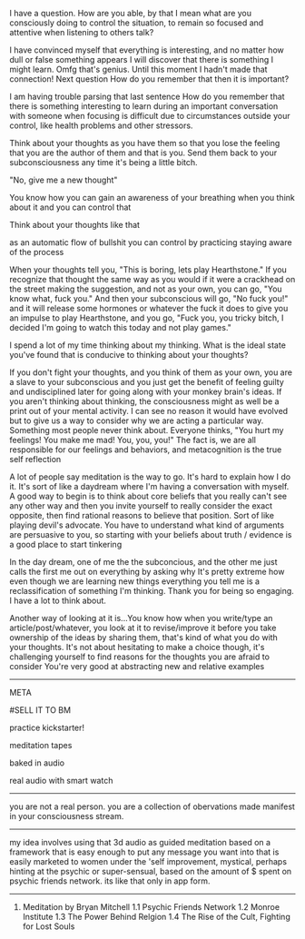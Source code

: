 I have a question. How are you able, by that I mean what are you consciously doing to control the situation, to remain so focused and attentive when listening to others talk?

I have convinced myself that everything is interesting, and no matter how dull or false something appears I will discover that there is something I might learn.
Omfg that's genius. Until this moment I hadn't made that connection!
Next question
How do you remember that then it is important?

I am having trouble parsing that last sentence
How do you remember that there is something interesting to learn during an important conversation with someone when focusing is difficult due to circumstances outside your control, like health problems and other stressors.

Think about your thoughts as you have them so that you lose the feeling that you are the author of them and that is you.  Send them back to your subconsciousness any time it's being a little bitch.

"No, give me a new thought"

You know how you can gain an awareness of your breathing when you think about it and you can control that

Think about your thoughts like that

as an automatic flow of bullshit you can control by practicing staying aware of the process

When your thoughts tell you, "This is boring, lets play Hearthstone."  If you recognize that thought the same way as you would if it were a crackhead on the street making the suggestion, and not as your own, you can go, "You know what, fuck you." And then your subconscious will go, "No fuck you!" and it will release some hormones or whatever the fuck it does to give you an impulse to play Hearthstone, and you go, "Fuck you, you tricky bitch, I decided I'm going to watch this today and not play games."

I spend a lot of my time thinking about my thinking.
What is the ideal state you've found that is conducive to thinking about your thoughts?

If you don't fight your thoughts, and you think of them as your own, you are a slave to your subconscious and  you just get the benefit of feeling guilty and undisciplined later for going along with your monkey brain's ideas.  If you aren't thinking about thinking,  the consciousness might as well be a print out of your mental activity.  I can see no reason it would have evolved but to give us a way to consider why we are acting a particular way.  Something most people never think about.  Everyone thinks, "You hurt my feelings!  You make me mad!  You, you, you!"  The fact is, we are all responsible for our feelings and behaviors, and metacognition is the true self reflection

A lot of people say meditation is the way to go.  It's hard to explain how I do it.  It's sort of like a daydream where I'm having a conversation with myself.  A good way to begin is to think about core beliefs that you really can't see any other way and then you invite yourself to really consider the exact opposite, then find rational reasons to believe that position.  Sort of like playing devil's advocate.  You have to understand what kind of arguments are persuasive to you, so starting with your beliefs about truth / evidence is a good place to start tinkering

In the day dream, one of me the the subconcious, and the other me just calls the first me out on everything by asking why
It's pretty extreme how even though we are learning new things everything you tell me is a reclassification of something I'm thinking.
Thank you for being so engaging. I have a lot to think about.


Another way of looking at it is...You know how when you write/type an article/post/whatever, you look at it to revise/improve it before you take ownership of the ideas by sharing them, that's kind of what you do with your thoughts.  It's not about hesitating to make a choice though, it's challenging yourself to find reasons for the thoughts you are afraid to consider
You're very good at abstracting new and relative examples

---

META


#SELL IT TO BM

practice kickstarter!

meditation tapes

baked in audio

real audio with smart watch

---

you are not a real person. you are a collection of obervations made manifest in your consciousness stream.

---

my idea involves using that 3d audio as guided meditation based on a framework that is easy enough to put any message you want into that is easily marketed to women under the 'self improvement, mystical, perhaps hinting at the psychic or super-sensual, based on the amount of $ spent on psychic friends network. its like that only in app form.

---

1. Meditation by Bryan Mitchell
	1.1 Psychic Friends Network
	1.2 Monroe Institute
	1.3 The Power Behind Relgion
	1.4 The Rise of the Cult, Fighting for Lost Souls



